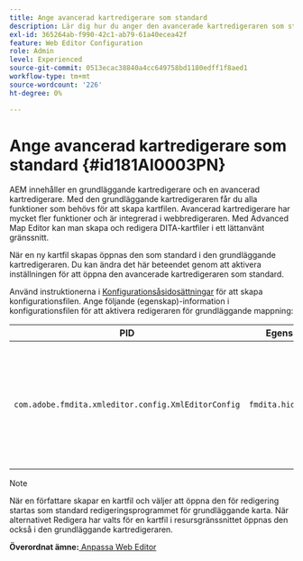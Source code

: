 ```yaml
---
title: Ange avancerad kartredigerare som standard
description: Lär dig hur du anger den avancerade kartredigeraren som standard
exl-id: 365264ab-f990-42c1-ab79-61a40ecea42f
feature: Web Editor Configuration
role: Admin
level: Experienced
source-git-commit: 0513ecac38840a4cc649758bd1180edff1f8aed1
workflow-type: tm+mt
source-wordcount: '226'
ht-degree: 0%

---
```


# Ange avancerad kartredigerare som standard {#id181AI0003PN}

AEM innehåller en grundläggande kartredigerare och en avancerad kartredigerare. Med den grundläggande kartredigeraren får du alla funktioner som behövs för att skapa kartfilen. Avancerad kartredigerare har mycket fler funktioner och är integrerad i webbredigeraren. Med Advanced Map Editor kan man skapa och redigera DITA-kartfiler i ett lättanvänt gränssnitt.

När en ny kartfil skapas öppnas den som standard i den grundläggande kartredigeraren. Du kan ändra det här beteendet genom att aktivera inställningen för att öppna den avancerade kartredigeraren som standard.

Använd instruktionerna i [Konfigurationsåsidosättningar](download-install-additional-config-override.md#) för att skapa konfigurationsfilen. Ange följande \(egenskap\)-information i konfigurationsfilen för att aktivera redigeraren för grundläggande mappning:

| PID | Egenskapsnyckel | Egenskapsvärde |
|---|------------|--------------|
| `com.adobe.fmdita.xmleditor.config.XmlEditorConfig` | ``fmdita.hide.oldmapeditor`` | Boolean \(true/false\). Om du vill använda den avancerade kartredigeraren som standard anger du den här egenskapen till true.<br> **Standardvärde**: false |

>[!NOTE]
>
> När en författare skapar en kartfil och väljer att öppna den för redigering startas som standard redigeringsprogrammet för grundläggande karta. När alternativet Redigera har valts för en kartfil i resursgränssnittet öppnas den också i den grundläggande kartredigeraren.

**Överordnat ämne:**[ Anpassa Web Editor](conf-web-editor.md)
